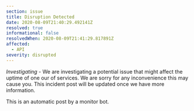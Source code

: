 ```yaml
---
section: issue
title: Disruption Detected
date: 2020-08-09T21:40:29.492141Z
resolved: true
informational: false
resolvedWhen: 2020-08-09T21:41:29.817891Z
affected:
  - API
severity: disrupted
---
```

*Investigating* - We are investigating a potential issue that might affect the uptime of one our of services. We are sorry for any inconvenience this may cause you. This incident post will be updated once we have more information.

This is an automatic post by a monitor bot.
        